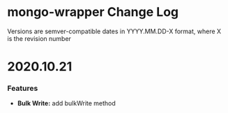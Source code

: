 # mongo-wrapper Change Log

Versions are semver-compatible dates in YYYY.MM.DD-X format, where X is the 
revision number


# 2020.10.21

### Features
* **Bulk Write:** add bulkWrite method

